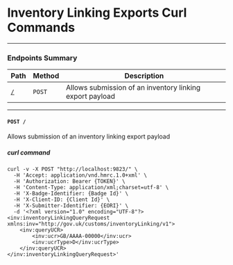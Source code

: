 # Inventory Linking Exports Curl Commands
---
### Endpoints Summary

| Path                                          | Method | Description                                |
|-----------------------------------------------|--------|--------------------------------------------|
| [`/`](#user-content-post-)      | `POST` | Allows submission of an inventory linking export payload |

--- 
 
#### `POST /`
Allows submission of an inventory linking export payload
 
##### curl command
```
curl -v -X POST "http://localhost:9823/" \
  -H 'Accept: application/vnd.hmrc.1.0+xml' \
  -H 'Authorization: Bearer {TOKEN}' \
  -H 'Content-Type: application/xml;charset=utf-8' \
  -H 'X-Badge-Identifier: {Badge Id}' \
  -H 'X-Client-ID: {Client Id}' \
  -H 'X-Submitter-Identifier: {EORI}' \
  -d '<?xml version="1.0" encoding="UTF-8"?>
<inv:inventoryLinkingQueryRequest xmlns:inv="http://gov.uk/customs/inventoryLinking/v1">
    <inv:queryUCR>
        <inv:ucr>GB/AAAA-00000</inv:ucr>
        <inv:ucrType>D</inv:ucrType>
    </inv:queryUCR>
</inv:inventoryLinkingQueryRequest>'
```
